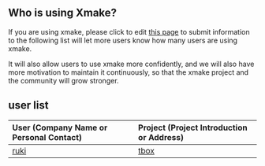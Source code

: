 ## Who is using Xmake?

If you are using xmake, please click to edit [this page](https://github.com/xmake-io/xmake-docs/blob/master/about/who_is_using_xmake.md) to submit information to the following list will let more users know how many users are using xmake.

It will also allow users to use xmake more confidently, and we will also have more motivation to maintain it continuously,
so that the xmake project and the community will grow stronger.

## user list

| User (Company Name or Personal Contact) | Project (Project Introduction or Address) |
| :--- | :--- |
| [ruki](https://github.com/waruqi) | [tbox](https://github.com/tboox/tbox) |
